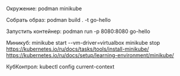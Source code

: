 Окружение:
podman
minikube

Собрать образ:
podman  build . -t go-hello

Запустить контейнер:
podman run -p 8080:8080 go-hello

Миникуб:
minikube start --vm-driver=virtualbox
minikube stop
https://kubernetes.io/ru/docs/tasks/tools/install-minikube/
https://kubernetes.io/ru/docs/setup/learning-environment/minikube/

КубКонтрол:
kubectl config current-context